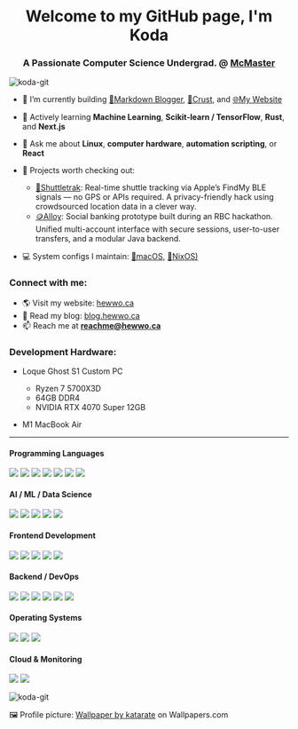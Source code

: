 <h1 align="center">Welcome to my GitHub page, I'm Koda</h1>
<h3 align="center">A Passionate Computer Science Undergrad. @ <a href="https://mcmaster.ca">McMaster</a></h3>

<p align="left">
  <img src="https://komarev.com/ghpvc/?username=koda-git&label=Profile%20views&color=0e75b6&style=flat" alt="koda-git" />
</p>

- 🔭 I’m currently building [📝Markdown Blogger](https://github.com/koda-git/mdblogger), [🥐Crust](https://github.com/koda-git/crust), and [🌐My Website](https://hewwo.ca)

- 🌱 Actively learning **Machine Learning**, **Scikit-learn / TensorFlow**, **Rust**, and **Next.js**

- 💬 Ask me about **Linux**, **computer hardware**, **automation scripting**, or **React**

- 💾 Projects worth checking out:
  - [📍Shuttletrak](https://github.com/koda-git/shuttletrak): Real-time shuttle tracking via Apple’s FindMy BLE signals — no GPS or APIs required. A privacy-friendly hack using crowdsourced location data in a clever way.
  - [🪙Alloy](https://github.com/koda-git/alloy): Social banking prototype built during an RBC hackathon. Unified multi-account interface with secure sessions, user-to-user transfers, and a modular Java backend.

- 💻 System configs I maintain: [🍎macOS](https://github.com/koda-git/config-mac), [🐧NixOS)](https://github.com/koda-git/nix-config-t480s)

<h3 align="left">Connect with me:</h3>

- 🌎 Visit my website: [hewwo.ca](https://hewwo.ca)
- 📝 Read my blog: [blog.hewwo.ca](https://blog.hewwo.ca)  
- 📫 Reach me at **reachme@hewwo.ca**

<h3 align="left">Development Hardware:</h3>

- Loque Ghost S1 Custom PC  
  - Ryzen 7 5700X3D  
  - 64GB DDR4  
  - NVIDIA RTX 4070 Super 12GB

- M1 MacBook Air
--- 
<h4 align="left">Programming Languages</h4>
<p align="left">
  <a href="#"><img src="https://img.shields.io/badge/Python-3670A0?style=for-the-badge&logo=python&logoColor=ffdd54"/></a>
  <a href="#"><img src="https://img.shields.io/badge/Java-ED8B00?style=for-the-badge&logo=java&logoColor=white"/></a>
  <a href="#"><img src="https://img.shields.io/badge/JavaScript-F7DF1E?style=for-the-badge&logo=javascript&logoColor=black"/></a>
  <a href="#"><img src="https://img.shields.io/badge/TypeScript-007ACC?style=for-the-badge&logo=typescript&logoColor=white"/></a>
  <a href="#"><img src="https://img.shields.io/badge/C-00599C?style=for-the-badge&logo=c&logoColor=white"/></a>
  <a href="#"><img src="https://img.shields.io/badge/Rust-000000?style=for-the-badge&logo=rust&logoColor=white"/></a>
  <a href="#"><img src="https://img.shields.io/badge/Bash-4EAA25?style=for-the-badge&logo=gnubash&logoColor=white"/></a>
</p>

<h4 align="left">AI / ML / Data Science</h4>
<p align="left">
  <a href="#"><img src="https://img.shields.io/badge/scikit-learn-F7931E?style=for-the-badge&logo=scikitlearn&logoColor=white"/></a>
  <a href="#"><img src="https://img.shields.io/badge/TensorFlow-FF6F00?style=for-the-badge&logo=tensorflow&logoColor=white"/></a>
  <a href="#"><img src="https://img.shields.io/badge/NumPy-013243?style=for-the-badge&logo=numpy&logoColor=white"/></a>
  <a href="#"><img src="https://img.shields.io/badge/pandas-150458?style=for-the-badge&logo=pandas&logoColor=white"/></a>
  <a href="#"><img src="https://img.shields.io/badge/Jupyter-F37626?style=for-the-badge&logo=jupyter&logoColor=white"/></a>
</p>

<h4 align="left">Frontend Development</h4>
<p align="left">
  <a href="#"><img src="https://img.shields.io/badge/React-20232A?style=for-the-badge&logo=react&logoColor=61DAFB"/></a>
  <a href="#"><img src="https://img.shields.io/badge/Next.js-000000?style=for-the-badge&logo=nextdotjs&logoColor=white"/></a>
  <a href="#"><img src="https://img.shields.io/badge/TailwindCSS-06B6D4?style=for-the-badge&logo=tailwindcss&logoColor=white"/></a>
  <a href="#"><img src="https://img.shields.io/badge/HTML5-E34F26?style=for-the-badge&logo=html5&logoColor=white"/></a>
  <a href="#"><img src="https://img.shields.io/badge/CSS3-1572B6?style=for-the-badge&logo=css3&logoColor=white"/></a>
</p>

<h4 align="left">Backend / DevOps</h4>
<p align="left">
  <a href="#"><img src="https://img.shields.io/badge/Node.js-339933?style=for-the-badge&logo=nodedotjs&logoColor=white"/></a>
  <a href="#"><img src="https://img.shields.io/badge/Docker-2496ED?style=for-the-badge&logo=docker&logoColor=white"/></a>
  <a href="#"><img src="https://img.shields.io/badge/NGINX-009639?style=for-the-badge&logo=nginx&logoColor=white"/></a>
  <a href="#"><img src="https://img.shields.io/badge/PostgreSQL-336791?style=for-the-badge&logo=postgresql&logoColor=white"/></a>
  <a href="#"><img src="https://img.shields.io/badge/MySQL-4479A1?style=for-the-badge&logo=mysql&logoColor=white"/></a>
  <a href="#"><img src="https://img.shields.io/badge/Git-F05032?style=for-the-badge&logo=git&logoColor=white"/></a>
</p>

<h4 align="left">Operating Systems</h4>
<p align="left">
  <a href="#"><img src="https://img.shields.io/badge/Linux-FCC624?style=for-the-badge&logo=linux&logoColor=black"/></a>
  <a href="#"><img src="https://img.shields.io/badge/NixOS-5277C3?style=for-the-badge&logo=nixos&logoColor=white"/></a>
  <a href="#"><img src="https://img.shields.io/badge/macOS-000000?style=for-the-badge&logo=apple&logoColor=white"/></a>
</p>

<h4 align="left">Cloud & Monitoring</h4>
<p align="left">
  <a href="#"><img src="https://img.shields.io/badge/Google%20Cloud-4285F4?style=for-the-badge&logo=googlecloud&logoColor=white"/></a>
  <a href="#"><img src="https://img.shields.io/badge/Grafana-F46800?style=for-the-badge&logo=grafana&logoColor=white"/></a>
</p>

<p><img align="center" src="https://github-readme-stats.vercel.app/api/top-langs?username=koda-git&show_icons=true&locale=en&layout=compact" alt="koda-git" /></p>

<!-- Not ready for GitHub grades yet — I get that! -->
<!-- <p>&nbsp;<img align="center" src="https://github-readme-stats.vercel.app/api?username=koda-git&show_icons=true&locale=en" alt="koda-git" /></p> -->

<p>🖼️ Profile picture: <a href="https://wallpapers.com/picture/russian-blue-cat-pictures-gtrml5zh80hjtdlo.html">Wallpaper by katarate</a> on Wallpapers.com</p>
